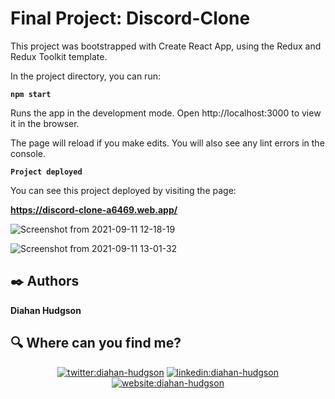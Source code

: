 # Final Project: Discord-Clone

This project was bootstrapped with Create React App, using the Redux and Redux Toolkit template.


In the project directory, you can run:

**`npm start`**

Runs the app in the development mode.
Open http://localhost:3000 to view it in the browser.

The page will reload if you make edits.
You will also see any lint errors in the console.

**`Project deployed`**

You can see this project deployed by visiting the page: 

**https://discord-clone-a6469.web.app/**


![Screenshot from 2021-09-11 12-18-19](https://user-images.githubusercontent.com/51680831/132956028-e182bc80-0a6f-4753-b201-9375d2d6b8a2.png)

![Screenshot from 2021-09-11 13-01-32](https://user-images.githubusercontent.com/51680831/132957086-5189ca26-e891-4162-a171-1fb97295fb79.png)


## :black_nib: Authors 

**Diahan Hudgson** 

## :mag: Where can you find me?

<p align="center">
<a href="https://twitter.com/diacaroll" target="_blank">
    <img src="https://img.icons8.com/bubbles/100/000000/twitter.png"/ alt="twitter:diahan-hudgson"></a>
<a href="https://www.linkedin.com/in/diahan-hudgson/" target="_blank">
    <img src="https://img.icons8.com/bubbles/100/000000/linkedin.png"/ alt="linkedin:diahan-hudgson"></a>
<a href="https://diahancaroll.vercel.app/" target="_blank">    
    <img src="https://img.icons8.com/bubbles/100/000000/web.png"/ alt="website:diahan-hudgson"></a>
</p>
